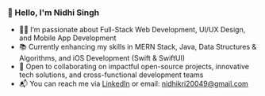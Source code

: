 ### 👋 Hello, I'm Nidhi Singh

- 👩‍💻 I’m passionate about Full-Stack Web Development, UI/UX Design, and Mobile App Development
- 📚 Currently enhancing my skills in MERN Stack, Java, Data Structures & Algorithms, and iOS Development (Swift & SwiftUI)
- 🤝 Open to collaborating on impactful open-source projects, innovative tech solutions, and cross-functional development teams
- 📬 You can reach me via [LinkedIn](https://www.linkedin.com/in/nidhi-kumari-930a38251/) or email: nidhikri20049@gmail.com

<!---
nidhisingh2004/nidhisingh2004 is a ✨ special ✨ repository because its `README.md` (this file) appears on your GitHub profile.
You can click the Preview link to take a look at your changes.
--->
